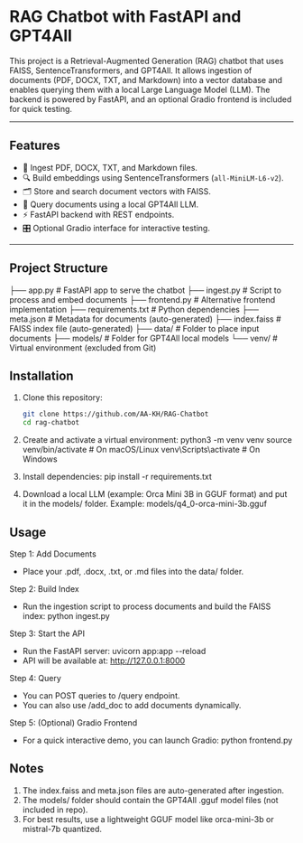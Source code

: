 # RAG Chatbot with FastAPI and GPT4All

This project is a Retrieval-Augmented Generation (RAG) chatbot that uses FAISS, SentenceTransformers, and GPT4All. It allows ingestion of documents (PDF, DOCX, TXT, and Markdown) into a vector database and enables querying them with a local Large Language Model (LLM). The backend is powered by FastAPI, and an optional Gradio frontend is included for quick testing.

---

## Features
- 📄 Ingest PDF, DOCX, TXT, and Markdown files.
- 🔍 Build embeddings using SentenceTransformers (`all-MiniLM-L6-v2`).
- 🗂️ Store and search document vectors with FAISS.
- 🤖 Query documents using a local GPT4All LLM.
- ⚡ FastAPI backend with REST endpoints.
- 🎛️ Optional Gradio interface for interactive testing.

---

## Project Structure
├── app.py # FastAPI app to serve the chatbot
├── ingest.py # Script to process and embed documents
├── frontend.py # Alternative frontend implementation
├── requirements.txt # Python dependencies
├── meta.json # Metadata for documents (auto-generated)
├── index.faiss # FAISS index file (auto-generated)
├── data/ # Folder to place input documents
├── models/ # Folder for GPT4All local models
└── venv/ # Virtual environment (excluded from Git)

## Installation
1. Clone this repository:
   ```bash
   git clone https://github.com/AA-KH/RAG-Chatbot
   cd rag-chatbot

2. Create and activate a virtual environment:
    python3 -m venv venv
    source venv/bin/activate   # On macOS/Linux
    venv\Scripts\activate      # On Windows

3. Install dependencies:
    pip install -r requirements.txt

4. Download a local LLM (example: Orca Mini 3B in GGUF format) and put it in the models/ folder.
   Example: models/q4_0-orca-mini-3b.gguf


## Usage
Step 1: Add Documents
- Place your .pdf, .docx, .txt, or .md files into the data/ folder.

Step 2: Build Index
- Run the ingestion script to process documents and build the FAISS index:
  python ingest.py

Step 3: Start the API
- Run the FastAPI server:
  uvicorn app:app --reload
- API will be available at: http://127.0.0.1:8000

Step 4: Query
- You can POST queries to /query endpoint.
- You can also use /add_doc to add documents dynamically.

Step 5: (Optional) Gradio Frontend
- For a quick interactive demo, you can launch Gradio:
  python frontend.py

## Notes
1. The index.faiss and meta.json files are auto-generated after ingestion.
2. The models/ folder should contain the GPT4All .gguf model files (not included in repo).
3. For best results, use a lightweight GGUF model like orca-mini-3b or mistral-7b quantized.



